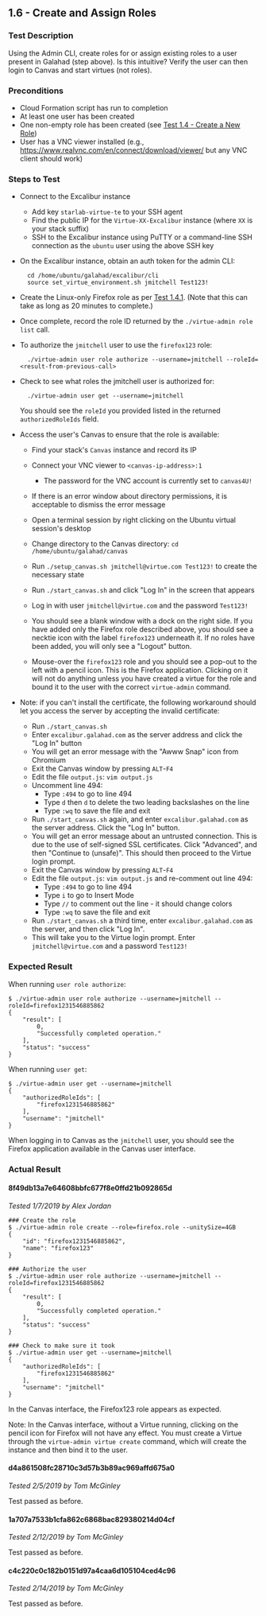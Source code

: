 ## 1.6 - Create and Assign Roles

### Test Description

Using the Admin CLI, create roles for or assign existing roles to a user present in Galahad (step above). Is this intuitive? Verify the user can then login to Canvas and start virtues (not roles).

### Preconditions

- Cloud Formation script has run to completion
- At least one user has been created
- One non-empty role has been created (see [Test 1.4 - Create a New Role](#create-new-role))
- User has a VNC viewer installed (e.g., https://www.realvnc.com/en/connect/download/viewer/ but any VNC client should work)

### Steps to Test

- Connect to the Excalibur instance
    - Add key `starlab-virtue-te` to your SSH agent
    - Find the public IP for the `Virtue-XX-Excalibur` instance (where `XX` is your stack suffix) 
    - SSH to the Excalibur instance using PuTTY or a command-line SSH connection as the `ubuntu` user using the above SSH key

- On the Excalibur instance, obtain an auth token for the admin CLI:

        cd /home/ubuntu/galahad/excalibur/cli
        source set_virtue_environment.sh jmitchell Test123!

- Create the Linux-only Firefox role as per [Test 1.4.1](#test-1.4.1---create-a-linux-only-role). (Note that this can take as long as 20 minutes to complete.)
- Once complete, record the role ID returned by the `./virtue-admin role list` call.
- To authorize the `jmitchell` user to use the `firefox123` role:
    
        ./virtue-admin user role authorize --username=jmitchell --roleId=<result-from-previous-call>

- Check to see what roles the jmitchell user is authorized for:

        ./virtue-admin user get --username=jmitchell
  You should see the `roleId` you provided listed in the returned `authorizedRoleIds` field.

- Access the user's Canvas to ensure that the role is available:
    - Find your stack's `Canvas` instance and record its IP
    - Connect your VNC viewer to `<canvas-ip-address>:1`
        - The password for the VNC account is currently set to `canvas4U!`
    - If there is an error window about directory permissions, it is acceptable to dismiss the error message
    - Open a terminal session by right clicking on the Ubuntu virtual session's desktop
    - Change directory to the Canvas directory: `cd /home/ubuntu/galahad/canvas`
    
    - Run `./setup_canvas.sh jmitchell@virtue.com Test123!` to create the necessary state
    - Run `./start_canvas.sh` and click "Log In" in the screen that appears
    - Log in with user `jmitchell@virtue.com` and the password `Test123!`
    - You should see a blank window with a dock on the right side. If you have added only the Firefox role described above, you should see a necktie icon with the label `firefox123` underneath it. If no roles have been added, you will only see a "Logout" button.
    - Mouse-over the `firefox123` role and you should see a pop-out to the left with a pencil icon. This is the Firefox application. Clicking on it will not do anything unless you have created a virtue for the role and bound it to the user with the correct `virtue-admin` command.

- Note: if you can't install the certificate, the following workaround should let you access the server by accepting the invalid certificate:
    - Run `./start_canvas.sh`
    - Enter `excalibur.galahad.com` as the server address and click the "Log In" button
    - You will get an error message with the "Awww Snap" icon from Chromium
    - Exit the Canvas window by pressing `ALT`-`F4`
    - Edit the file `output.js`: `vim output.js`
    - Uncomment line 494: 
        - Type `:494` to go to line 494
        - Type `d` then `d` to delete the two leading backslashes on the line
        - Type `:wq` to save the file and exit
    - Run `./start_canvas.sh` again, and enter `excalibur.galahad.com` as the server address. Click the "Log In" button.
    - You will get an error message about an untrusted connection. This is due to the use of self-signed SSL certificates. Click "Advanced", and then "Continue to <ip-address> (unsafe)". This should then proceed to the Virtue login prompt.
    - Exit the Canvas window by pressing `ALT`-`F4`
    - Edit the file `output.js`: `vim output.js` and re-comment out line 494:
        - Type `:494` to go to line 494
        - Type `i` to go to Insert Mode
        - Type `//` to comment out the line - it should change colors
        - Type `:wq` to save the file and exit
    - Run `./start_canvas.sh` a third time, enter `excalibur.galahad.com` as the server, and then click "Log In".
    - This will take you to the Virtue login prompt. Enter `jmitchell@virtue.com` and a password `Test123!`
        

### Expected Result

When running `user role authorize`:

```
$ ./virtue-admin user role authorize --username=jmitchell --roleId=firefox1231546885862
{
    "result": [
        0,
        "Successfully completed operation."
    ],
    "status": "success"
}
```

When running `user get`:

```
$ ./virtue-admin user get --username=jmitchell
{
    "authorizedRoleIds": [
        "firefox1231546885862"
    ],
    "username": "jmitchell"
}
```

When logging in to Canvas as the `jmitchell` user, you should see the Firefox application available in the Canvas user interface.

### Actual Result

#### 8f49db13a7e64608bbfc677f8e0ffd21b092865d

*Tested 1/7/2019 by Alex Jordan*

```
### Create the role
$ ./virtue-admin role create --role=firefox.role --unitySize=4GB
{
    "id": "firefox1231546885862",
    "name": "firefox123"
}

### Authorize the user
$ ./virtue-admin user role authorize --username=jmitchell --roleId=firefox1231546885862
{
    "result": [
        0,
        "Successfully completed operation."
    ],
    "status": "success"
}

### Check to make sure it took
$ ./virtue-admin user get --username=jmitchell
{
    "authorizedRoleIds": [
        "firefox1231546885862"
    ],
    "username": "jmitchell"
}
```

In the Canvas interface, the Firefox123 role appears as expected.

Note: In the Canvas interface, without a Virtue running, clicking on the pencil icon for Firefox will not have any effect. You must create a Virtue through the `virtue-admin virtue create` command, which will create the instance and then bind it to the user.

#### d4a861508fc28710c3d57b3b89ac969affd675a0

*Tested 2/5/2019 by Tom McGinley*

Test passed as before.

#### 1a707a7533b1cfa862c6868bac829380214d04cf

*Tested 2/12/2019 by Tom McGinley*

Test passed as before.

#### c4c220c0c182b0151d97a4caa6d105104ced4c96

*Tested 2/14/2019 by Tom McGinley*

Test passed as before.
